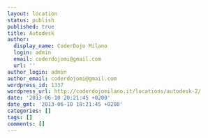 ```yaml
---
layout: location
status: publish
published: true
title: Autodesk
author:
  display_name: CoderDojo Milano
  login: admin
  email: coderdojomi@gmail.com
  url: ''
author_login: admin
author_email: coderdojomi@gmail.com
wordpress_id: 1337
wordpress_url: http://coderdojomilano.it/locations/autodesk-2/
date: '2013-06-10 20:21:45 +0200'
date_gmt: '2013-06-10 18:21:45 +0200'
categories: []
tags: []
comments: []
---
```


